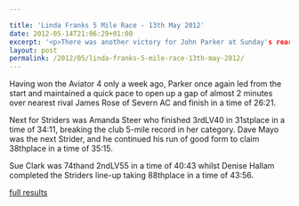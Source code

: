 ```yaml
---

title: 'Linda Franks 5 Mile Race - 13th May 2012'
date: 2012-05-14T21:06:29+01:00
excerpt: '<p>There was another victory for John Parker at Sunday's rearranged Linda Franks 5 Mile race.</p>'
layout: post
permalink: /2012/05/linda-franks-5-mile-race-13th-may-2012/
---
```

</p> 

Having won the Aviator 4 only a week ago, Parker once again led from the start and maintained a quick pace to open up a gap of almost 2 minutes over nearest rival James Rose of Severn AC and finish in a time of 26:21.

Next for Striders was Amanda Steer who finished 3rdLV40 in 31stplace in a time of 34:11, breaking the club 5-mile record in her category. Dave Mayo was the next Strider, and he continued his run of good form to claim 38thplace in a time of 35:15.

Sue Clark was 74thand 2ndLV55 in a time of 40:43 whilst Denise Hallam completed the Striders line-up taking 88thplace in a time of 43:56.

<a href="/assets/pdf/results/lindafranksresults2012.pdf" target="_blank" rel="nofollow">full results</a>
